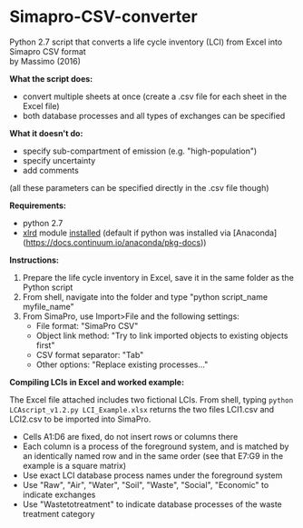 # Simapro-CSV-converter
Python 2.7 script that converts a life cycle inventory (LCI) from Excel into Simapro CSV format  
by Massimo (2016)


**What the script does:**

* convert multiple sheets at once (create a .csv file for each sheet in the Excel file)
* both database processes and all types of exchanges can be specified


**What it doesn't do:**

* specify sub-compartment of emission (e.g. "high-population")
* specify uncertainty
* add comments

(all these parameters can be specified directly in the .csv file though)


**Requirements:**

* python 2.7
* [xlrd](https://pypi.python.org/pypi/xlrd#downloads) module [installed](https://packaging.python.org/installing/) (default if python was installed via [Anaconda] (https://docs.continuum.io/anaconda/pkg-docs))


**Instructions:**

1. Prepare the life cycle inventory in Excel, save it in the same folder as the Python script
2. From shell, navigate into the folder and type "python script_name myfile_name"
3. From SimaPro, use Import>File and the following settings: 
	* File format: "SimaPro CSV" 
	* Object link method: "Try to link imported objects to existing objects first"
	* CSV format separator: "Tab"
	* Other options: "Replace existing processes..."


**Compiling LCIs in Excel and worked example:**

The Excel file attached includes two fictional LCIs. 
From shell, typing `python LCAscript_v1.2.py LCI_Example.xlsx` returns the two files LCI1.csv and LCI2.csv to be imported into SimaPro.

* Cells A1:D6 are fixed, do not insert rows or columns there
* Each column is a process of the foreground system, and is matched by an identically named row and in the same order (see that E7:G9 in the example is a square matrix)
* Use exact LCI database process names under the foreground system
* Use "Raw", "Air", "Water", "Soil", "Waste", "Social", "Economic"  to indicate exchanges
* Use "Wastetotreatment" to indicate database processes of the waste treatment category
